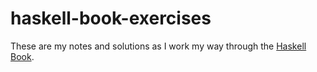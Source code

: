 # haskell-book-exercises

These are my notes and solutions as I work my way through the [Haskell Book].

[Haskell Book]: http://haskellbook.com/